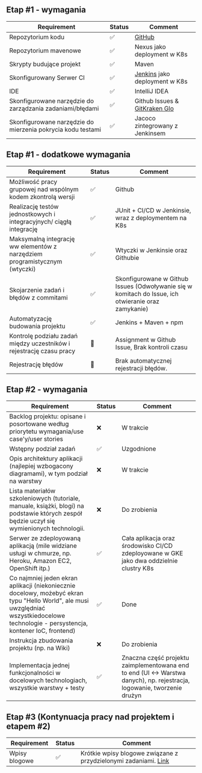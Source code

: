## Etap #1 - wymagania

Requirement | Status | Comment
--- | --- | ---
Repozytorium kodu | :white_check_mark: | [GitHub](https://github.com/pik-ride2work/Ride2Work)
Repozytorium mavenowe | :white_check_mark:  | Nexus jako deployment w K8s
Skrypty budujące projekt |:white_check_mark:| Maven
Skonfigurowany Serwer CI | :white_check_mark: | [Jenkins](http://35.204.26.36:31905) jako deployment w K8s
IDE | :white_check_mark: | IntelliJ IDEA
Skonfigurowane narzędzie do zarządzania zadaniami/błędami | :white_check_mark: | Github Issues  & [GitKraken Glo](https://app.gitkraken.com/glo/board/XJVcqcaIEAAP_Bpu)
Skonfigurowane narzędzie do mierzenia pokrycia kodu testami | :white_check_mark: | Jacoco zintegrowany z Jenkinsem


## Etap #1 - dodatkowe wymagania
Requirement | Status | Comment
--- | --- | ---
Możliwość pracy grupowej nad wspólnym kodem zkontrolą wersji | :white_check_mark: | Github
Realizację testów jednostkowych i integracyjnych/ ciągłą integrację | :white_check_mark: | JUnit + CI/CD w Jenkinsie, wraz z deploymentem na K8s
Maksymalną integrację ww elementów z narzędziem programistycznym (wtyczki)  | :white_check_mark: | Wtyczki w Jenkinsie oraz  Githubie
Skojarzenie zadań i błędów z commitami | :white_check_mark: | Skonfigurowane w Github Issues (Odwoływanie się w komitach do Issue, ich otwieranie oraz zamykanie)
Automatyzację budowania projektu | :white_check_mark: | Jenkins + Maven + npm
Kontrolę podziału zadań między uczestników i rejestrację czasu pracy | :large_orange_diamond: | Assignment w Github Issue, Brak kontroli czasu
Rejestrację błędów | :large_orange_diamond: | Brak automatycznej rejestracji błędów.


## Etap #2 - wymagania
Requirement | Status | Comment
--- | --- | ---
Backlog projektu: opisane i posortowane według priorytetu wymagania/use case'y/user stories | :x: | W trakcie
Wstępny podział zadań | :white_check_mark: | Uzgodnione
Opis architektury aplikacji (najlepiej wzbogacony diagramami), w tym podział na warstwy | :x: | W trakcie
Lista materiałów szkoleniowych (tutoriale, manuale, książki, blogi) na podstawie których zespół będzie uczył się wymienionych technologii. | :x: | Do zrobienia
Serwer ze zdeployowaną aplikacją (mile widziane usługi w chmurze, np. Heroku, Amazon EC2, OpenShift itp.) | :white_check_mark: | Cała aplikacja oraz środowisko CI/CD zdeployowane w GKE jako dwa oddzielnie clustry K8s
Co najmniej jeden ekran aplikacji (niekoniecznie docelowy, możebyć ekran typu "Hello World", ale musi uwzględniać wszystkiedocelowe technologie - persystencja, kontener IoC, frontend) | :white_check_mark: | Done
Instrukcja zbudowania projektu (np. na Wiki) | :x: | Do zrobienia
Implementacja jednej funkcjonalności w docelowych technologiach, wszystkie warstwy + testy | :white_check_mark: | Znaczna część projektu zaimplementowana end to end (UI <-> Warstwa danych), np. rejestracja, logowanie, tworzenie drużyn

## Etap #3 (Kontynuacja pracy nad projektem i etapem #2)
Requirement | Status | Comment
--- | --- | ---
Wpisy blogowe | :white_check_mark: | Krótkie wpisy blogowe związane z przydzielonymi zadaniami. [Link](https://github.com/pik-ride2work/Ride2Work/tree/master/blog-articles)







